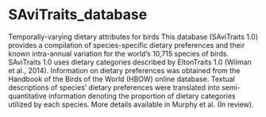 # SAviTraits_database
Temporally-varying dietary attributes for birds
This database (SAviTraits 1.0) provides a compilation of species-specific dietary preferences and their known intra-annual variation for the world’s 10,715 species of birds. SAviTraits 1.0 uses dietary categories described by EltonTraits 1.0 (Wilman et al., 2014). Information on dietary preferences was obtained from the Handbook of the Birds of the World (HBOW) online database. Textual descriptions of species’ dietary preferences were translated into semi-quantitative information denoting the proportion of dietary categories utilized by each species. More details available in Murphy et al. (In review).

